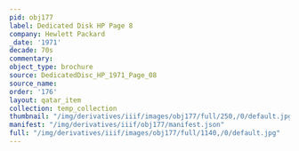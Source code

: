 ```yaml
---
pid: obj177
label: Dedicated Disk HP Page 8
company: Hewlett Packard
_date: '1971'
decade: 70s
commentary:
object_type: brochure
source: DedicatedDisc_HP_1971_Page_08
source_name:
order: '176'
layout: qatar_item
collection: temp_collection
thumbnail: "/img/derivatives/iiif/images/obj177/full/250,/0/default.jpg"
manifest: "/img/derivatives/iiif/obj177/manifest.json"
full: "/img/derivatives/iiif/images/obj177/full/1140,/0/default.jpg"
---
```

